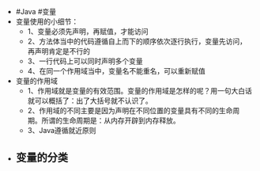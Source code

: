 - #Java #变量
- 变量使用的小细节：
	- 1、变量必须先声明，再赋值，才能访问
	- 2、方法体当中的代码遵循自上而下的顺序依次逐行执行，变量先访问，再声明肯定是不行的
	- 3、一行代码上可以同时声明多个变量
	- 4、在同一个作用域当中，变量名不能重名，可以重新赋值
- 变量的作用域
	- 1、作用域就是变量的有效范围。变量的作用域是怎样的呢？用一句大白话就可以概括了：出了大括号就不认识了。
	- 2、作用域的不同主要是因为声明在不同位置的变量具有不同的生命周期。所谓的生命周期是：从内存开辟到内存释放。
	- 3、Java遵循就近原则
- 变量的分类
	-